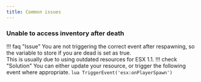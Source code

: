 ```yaml
---
title: Common issues
---
```

### Unable to access inventory after death
!!! faq "Issue"
	You are not triggering the correct event after respawning, so the variable to store if you are dead is set as true.  
	This is usually due to using outdated resources for ESX 1.1.
!!! check "Solution"
	You can either update your resource, or trigger the following event where appropriate.
	```lua
	TriggerEvent('esx:onPlayerSpawn')
	```